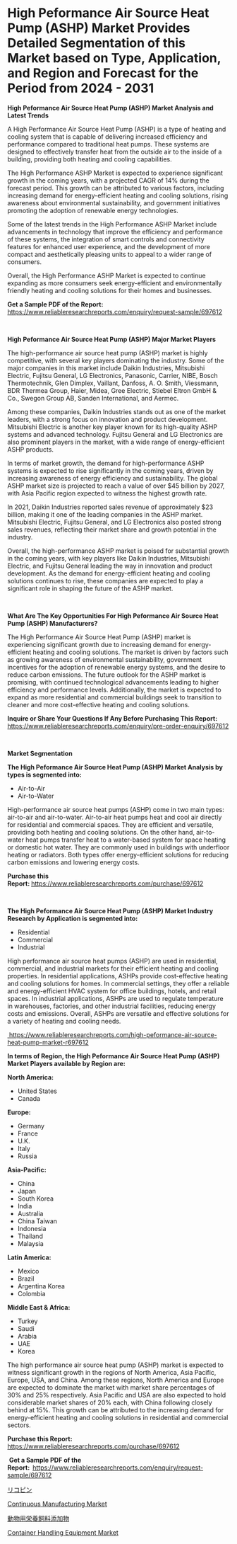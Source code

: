 <p><h1>High Peformance Air Source Heat Pump (ASHP) Market Provides Detailed Segmentation of this Market based on Type, Application, and Region and Forecast for the Period from 2024 - 2031</h1></p><p><strong>High Peformance Air Source Heat Pump (ASHP) Market Analysis and Latest Trends</strong></p>
<p><p>A High Performance Air Source Heat Pump (ASHP) is a type of heating and cooling system that is capable of delivering increased efficiency and performance compared to traditional heat pumps. These systems are designed to effectively transfer heat from the outside air to the inside of a building, providing both heating and cooling capabilities.</p><p>The High Performance ASHP Market is expected to experience significant growth in the coming years, with a projected CAGR of 14% during the forecast period. This growth can be attributed to various factors, including increasing demand for energy-efficient heating and cooling solutions, rising awareness about environmental sustainability, and government initiatives promoting the adoption of renewable energy technologies.</p><p>Some of the latest trends in the High Performance ASHP Market include advancements in technology that improve the efficiency and performance of these systems, the integration of smart controls and connectivity features for enhanced user experience, and the development of more compact and aesthetically pleasing units to appeal to a wider range of consumers.</p><p>Overall, the High Performance ASHP Market is expected to continue expanding as more consumers seek energy-efficient and environmentally friendly heating and cooling solutions for their homes and businesses.</p></p>
<p><strong>Get a Sample PDF of the Report:&nbsp;</strong> <a href="https://www.reliableresearchreports.com/enquiry/request-sample/697612">https://www.reliableresearchreports.com/enquiry/request-sample/697612</a></p>
<p>&nbsp;</p>
<p><strong>High Peformance Air Source Heat Pump (ASHP) Major Market Players</strong></p>
<p><p>The high-performance air source heat pump (ASHP) market is highly competitive, with several key players dominating the industry. Some of the major companies in this market include Daikin Industries, Mitsubishi Electric, Fujitsu General, LG Electronics, Panasonic, Carrier, NIBE, Bosch Thermotechnik, Glen Dimplex, Vaillant, Danfoss, A. O. Smith, Viessmann, BDR Thermea Group, Haier, Midea, Gree Electric, Stiebel Eltron GmbH & Co., Swegon Group AB, Sanden International, and Aermec.</p><p>Among these companies, Daikin Industries stands out as one of the market leaders, with a strong focus on innovation and product development. Mitsubishi Electric is another key player known for its high-quality ASHP systems and advanced technology. Fujitsu General and LG Electronics are also prominent players in the market, with a wide range of energy-efficient ASHP products.</p><p>In terms of market growth, the demand for high-performance ASHP systems is expected to rise significantly in the coming years, driven by increasing awareness of energy efficiency and sustainability. The global ASHP market size is projected to reach a value of over $45 billion by 2027, with Asia Pacific region expected to witness the highest growth rate.</p><p>In 2021, Daikin Industries reported sales revenue of approximately $23 billion, making it one of the leading companies in the ASHP market. Mitsubishi Electric, Fujitsu General, and LG Electronics also posted strong sales revenues, reflecting their market share and growth potential in the industry.</p><p>Overall, the high-performance ASHP market is poised for substantial growth in the coming years, with key players like Daikin Industries, Mitsubishi Electric, and Fujitsu General leading the way in innovation and product development. As the demand for energy-efficient heating and cooling solutions continues to rise, these companies are expected to play a significant role in shaping the future of the ASHP market.</p></p>
<p>&nbsp;</p>
<p><strong>What Are The Key Opportunities For High Peformance Air Source Heat Pump (ASHP) Manufacturers?</strong></p>
<p><p>The High Performance Air Source Heat Pump (ASHP) market is experiencing significant growth due to increasing demand for energy-efficient heating and cooling solutions. The market is driven by factors such as growing awareness of environmental sustainability, government incentives for the adoption of renewable energy systems, and the desire to reduce carbon emissions. The future outlook for the ASHP market is promising, with continued technological advancements leading to higher efficiency and performance levels. Additionally, the market is expected to expand as more residential and commercial buildings seek to transition to cleaner and more cost-effective heating and cooling solutions.</p></p>
<p><strong>Inquire or Share Your Questions If Any Before Purchasing This Report:</strong> <a href="https://www.reliableresearchreports.com/enquiry/pre-order-enquiry/697612">https://www.reliableresearchreports.com/enquiry/pre-order-enquiry/697612</a></p>
<p>&nbsp;</p>
<p><strong>Market Segmentation</strong></p>
<p><strong>The High Peformance Air Source Heat Pump (ASHP) Market Analysis by types is segmented into:</strong></p>
<p><ul><li>Air-to-Air</li><li>Air-to-Water</li></ul></p>
<p><p>High-performance air source heat pumps (ASHP) come in two main types: air-to-air and air-to-water. Air-to-air heat pumps heat and cool air directly for residential and commercial spaces. They are efficient and versatile, providing both heating and cooling solutions. On the other hand, air-to-water heat pumps transfer heat to a water-based system for space heating or domestic hot water. They are commonly used in buildings with underfloor heating or radiators. Both types offer energy-efficient solutions for reducing carbon emissions and lowering energy costs.</p></p>
<p><strong>Purchase this Report:&nbsp;</strong><a href="https://www.reliableresearchreports.com/purchase/697612">https://www.reliableresearchreports.com/purchase/697612</a></p>
<p>&nbsp;</p>
<p><strong>The High Peformance Air Source Heat Pump (ASHP) Market Industry Research by Application is segmented into:</strong></p>
<p><ul><li>Residential</li><li>Commercial</li><li>Industrial</li></ul></p>
<p><p>High performance air source heat pumps (ASHP) are used in residential, commercial, and industrial markets for their efficient heating and cooling properties. In residential applications, ASHPs provide cost-effective heating and cooling solutions for homes. In commercial settings, they offer a reliable and energy-efficient HVAC system for office buildings, hotels, and retail spaces. In industrial applications, ASHPs are used to regulate temperature in warehouses, factories, and other industrial facilities, reducing energy costs and emissions. Overall, ASHPs are versatile and effective solutions for a variety of heating and cooling needs.</p></p>
<p><a href="https://www.reliableresearchreports.com/high-peformance-air-source-heat-pump-market-r697612">&nbsp;https://www.reliableresearchreports.com/high-peformance-air-source-heat-pump-market-r697612</a></p>
<p><strong>In terms of Region, the High Peformance Air Source Heat Pump (ASHP) Market Players available by Region are:</strong></p>
<p>
    <p> <strong> North America: </strong>
        <ul>
            <li>United States</li>
            <li>Canada</li>
        </ul>
        </p> 
    <p> <strong> Europe: </strong>
        <ul>
            <li>Germany</li>
            <li>France</li>
            <li>U.K.</li>
            <li>Italy</li>
            <li>Russia</li>
        </ul>
        </p> 
    <p> <strong> Asia-Pacific: </strong>
        <ul>
            <li>China</li>
            <li>Japan</li>
            <li>South Korea</li>
            <li>India</li>
            <li>Australia</li>
            <li>China Taiwan</li>
            <li>Indonesia</li>
            <li>Thailand</li>
            <li>Malaysia</li>
        </ul>
        </p> 
    <p> <strong> Latin America: </strong>
        <ul>
            <li>Mexico</li>
            <li>Brazil</li>
            <li>Argentina Korea</li>
            <li>Colombia</li>
        </ul>
        </p> 
    <p> <strong> Middle East & Africa: </strong>
        <ul>
            <li>Turkey</li>
            <li>Saudi</li>
            <li>Arabia</li>
            <li>UAE</li>
            <li>Korea</li>
        </ul>
    </p>
    </p>
<p><p>The high performance air source heat pump (ASHP) market is expected to witness significant growth in the regions of North America, Asia Pacific, Europe, USA, and China. Among these regions, North America and Europe are expected to dominate the market with market share percentages of 30% and 25% respectively. Asia Pacific and USA are also expected to hold considerable market shares of 20% each, with China following closely behind at 15%. This growth can be attributed to the increasing demand for energy-efficient heating and cooling solutions in residential and commercial sectors.</p></p>
<p><strong>Purchase this Report: </strong><a href="https://www.reliableresearchreports.com/purchase/697612">https://www.reliableresearchreports.com/purchase/697612</a></p>
<p>&nbsp;<strong>Get a Sample PDF of the Report:&nbsp;&nbsp;</strong><a href="https://www.reliableresearchreports.com/enquiry/request-sample/697612">https://www.reliableresearchreports.com/enquiry/request-sample/697612</a></p>
<p><strong></strong></p>
<p><p><a href="https://github.com/dawson566/Market-Research-Report-List-2/blob/main/3710744162343.md">リコピン</a></p><p><a href="https://github.com/fauzi1101fauzi/Market-Research-Report-List-1/blob/main/continuous-manufacturing-market.md">Continuous Manufacturing Market</a></p><p><a href="https://github.com/DeonBoer2023/Market-Research-Report-List-1/blob/main/8999322162344.md">動物用栄養飼料添加物</a></p><p><a href="https://github.com/isharif044/Market-Research-Report-List-1/blob/main/container-handling-equipment-market.md">Container Handling Equipment Market</a></p></p>